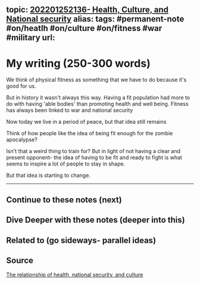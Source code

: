 topic: [202201252136- Health, Culture, and National security](.md)
alias: 
tags: #permanent-note #on/heatlh #on/culture #on/fitness #war #military
url: 
---

# My writing (250-300 words)

We think of physical fitness as something that we have to do because it's good for us.

But in history it wasn't always this way. Having a fit population had more to do with having 'able bodies' than promoting health and well being. Fitness has always been linked to war and national security

Now today we live in a period of peace, but that idea still remains

Think of how people like the idea of being fit enough for the zombie apocalypse?

Isn't that a weird thing to train for? But in light of not having a clear and present opponent- the idea of having to be fit and ready to fight is what seems to inspire a lot of people to stay in shape.

But that idea is starting to change.

---
## Continue to these notes (next)


## Dive Deeper with these notes (deeper into this)
		
## Related to (go sideways- parallel ideas)
	
## Source
[The relationship of health, national security, and culture](Notes/The%20relationship%20of%20health,%20national%20security,%20and%20culture.md)